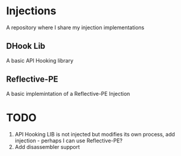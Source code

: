 # Injections
A repository where I share my injection implementations 

## DHook Lib
A basic API Hooking library

## Reflective-PE
A basic implemintation of a Reflective-PE Injection

# TODO
1. API Hooking LIB is not injected but modifies its own process, add injection - perhaps I can use Reflective-PE?
2. Add disassembler support

